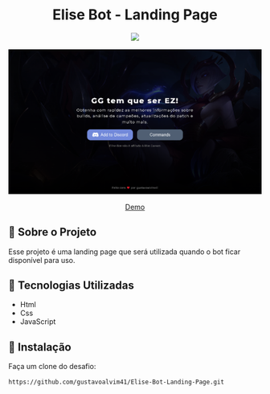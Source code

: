 <h1 align="center">Elise Bot - Landing Page</h1>

<p align="center">
  <img src="http://img.shields.io/static/v1?label=STATUS&message=EM%20DESENVOLVIMENTO&color=GREEN&style=for-the-badge"/>
</p>

<div align="center">
  <img src="./design/Elise Bot - Desktop.png" alt="Banner" />

  <a href="https://gustavoalvim41.github.io/Elise-Bot-Landing-Page/">Demo</a>
</div>


## 📁 Sobre o Projeto

Esse projeto é uma landing page que será utilizada quando o bot ficar disponível para uso.

## 🚀 Tecnologias Utilizadas

- Html
- Css
- JavaScript

## 💾 Instalação

Faça um clone do desafio:

  ```
  https://github.com/gustavoalvim41/Elise-Bot-Landing-Page.git
  ```

